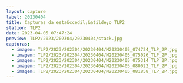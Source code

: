 ```yaml
---
layout: capture
label: 20230404
title: Capturas da esta&ccedil;&atilde;o TLP2
station: TLP2
date: 2023-04-05 07:47:24
preview: TLP2/2023/202304/20230404/stack.jpg
capturas:
  - imagem: TLP2/2023/202304/20230404/M20230405_074724_TLP_2P.jpg
  - imagem: TLP2/2023/202304/20230404/M20230405_075026_TLP_2P.jpg
  - imagem: TLP2/2023/202304/20230404/M20230405_075314_TLP_2P.jpg
  - imagem: TLP2/2023/202304/20230404/M20230405_080022_TLP_2P.jpg
  - imagem: TLP2/2023/202304/20230404/M20230405_081858_TLP_2P.jpg
---
```

